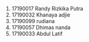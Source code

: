 1. 17190017 Randy Rizkika Putra
2. 17190032 Khanaya adjie 
3. 17190099 rudiana
4. 17190057 Dhimas nanda
5. 17190033 Abdul Latif
